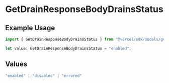 # GetDrainResponseBodyDrainsStatus

## Example Usage

```typescript
import { GetDrainResponseBodyDrainsStatus } from "@vercel/sdk/models/getdrainop.js";

let value: GetDrainResponseBodyDrainsStatus = "enabled";
```

## Values

```typescript
"enabled" | "disabled" | "errored"
```